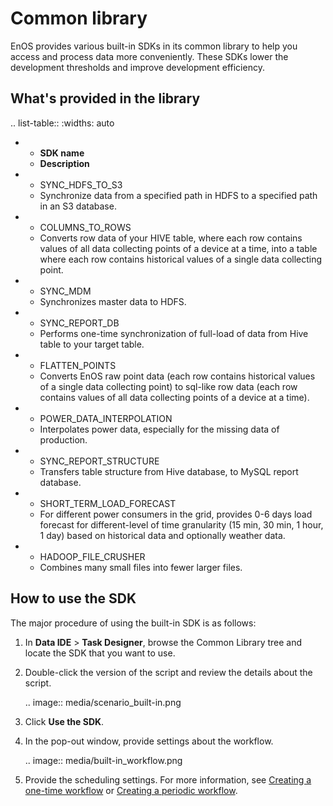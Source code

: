 # Common library

EnOS provides various built-in SDKs in its common library to help you access and process data more conveniently. These SDKs lower the development thresholds and improve development efficiency.

## What's provided in the library

.. list-table::
   :widths: auto

   * - **SDK name**
     - **Description**
   * - SYNC_HDFS_TO_S3
     - Synchronize data from a specified path in HDFS to a specified   path in an S3 database.
   * - COLUMNS_TO_ROWS
     - Converts row data of your HIVE table, where each row contains   values of all data collecting points of a device at a time, into a table   where each row contains historical values of a single data collecting point.
   * - SYNC_MDM
     - Synchronizes master data to HDFS.
   * - SYNC_REPORT_DB
     - Performs one-time synchronization of full-load of data from   Hive table to your target table.
   * - FLATTEN_POINTS
     - Converts EnOS raw point data (each row contains historical   values of a single data collecting point) to sql-like row data (each row   contains values of all data collecting points of a device at a time).
   * - POWER_DATA_INTERPOLATION
     - Interpolates power data, especially for the missing data of   production.
   * - SYNC_REPORT_STRUCTURE
     - Transfers table structure from Hive database, to MySQL report   database.
   * - SHORT_TERM_LOAD_FORECAST
     - For different power consumers in the grid, provides 0-6 days   load forecast for different-level of time granularity (15 min, 30 min, 1   hour, 1 day) based on historical data and optionally weather data.
   * - HADOOP_FILE_CRUSHER
     - Combines many small files into fewer larger files.

## How to use the SDK

The major procedure of using the built-in SDK is as follows:

1. In **Data IDE** > **Task Designer**, browse the Common Library tree and locate the SDK that you want to use.

2. Double-click the version of the script and review the details about the script.

   .. image:: media/scenario_built-in.png

3. Click **Use the SDK**.

4. In the pop-out window, provide settings about the workflow.

   .. image:: media/built-in_workflow.png

5. Provide the scheduling settings. For more information, see [Creating a one-time workflow](creating_workflow_onetime) or [Creating a periodic workflow](creating_workflow_periodic).
